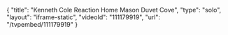 {
    "title": "Kenneth Cole Reaction Home Mason Duvet Cove",
    "type": "solo",
    "layout": "iframe-static",
    "videoId": "111179919",
    "url": "\/tvpembed\/111179919"
}